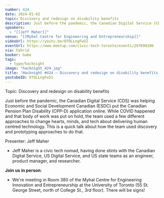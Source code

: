 ```yaml
---
number: 424
date: 2024-01-02
topic: Discovery and redesign on disability benefits
description: Just before the pandemic, the Canadian Digital Service (CDS) was helping Economic and Social Development Canadian (ESDC) put the Canadian Pension Plan Disability (CPP-D) application online. While COVID happened and that body of work was put on hold, the team used a few different approaches to change hearts, minds, and tech about delivering human centred technology. This is a quick talk about how the team used discovery and prototyping approaches to do that.
speakers:
  - "[[Jeff Maher]]"
venue: "[[Myhal Centre for Engineering and Entrepreneurship]]"
videoUrl: https://youtu.be/OTOLLngFw5I
eventUrl: https://www.meetup.com/civic-tech-toronto/events/297699206
via: hybrid
booker: Gabe
tags:
  - type/hacknight
image: "hacknight_424.jpg"
title: 'Hacknight #424 – Discovery and redesign on disability benefits'
youtubeID: OTOLLngFw5I
---
```

Topic: Discovery and redesign on disability benefits

Just before the pandemic, the Canadian Digital Service (CDS) was helping Economic and Social Development Canadian (ESDC) put the Canadian Pension Plan Disability (CPP-D) application online. While COVID happened and that body of work was put on hold, the team used a few different approaches to change hearts, minds, and tech about delivering human centred technology. This is a quick talk about how the team used discovery and prototyping approaches to do that.

Presenter: Jeff Maher

* Jeff Maher is a civic tech nomad, having done stints with the Canadian Digital Service, US Digital Service, and US state teams as an engineer, product manager, and researcher.

**Join us in person**:

* We're meeting in Room 380 of the Myhal Centre for Engineering Innovation and Entrepreneurship at the University of Toronto (55 St. George Street, north of College St., 3rd floor). There will be signs!
